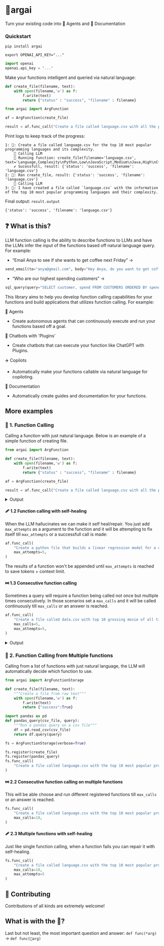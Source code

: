 # 🌟argai 

Turn your existing code into 🤖 Agents and 📖 Documentation

### Quickstart
`pip install argai`

`export OPENAI_API_KEY="..."`

```python
import openai
openai.api_key = "..."
```

Make your functions intelligent and queried via natural language:
```python
def create_file(filename, text):
    with open(filename,'w') as f:
        f.write(text)
        return {"status" : "success", "filename" : filename}

from argai import ArgFunction

af = ArgFunction(create_file)

result = af.func_call("Create a file called language.csv with all the programming languages available.")
```

Print logs to keep track of the progress:
```
1: 💬: Create a file called language.csv for the top 10 most popular programming languages and its complexity.
    📝 Calling LLM
    🏃 Running function: create_file(filename='language.csv', text='Language,Complexity\nPython,Low\nJavaScript,Medium\nJava,High\nC++,High\nC#,Medium\nRuby,Low\nPHP,Medium\nSwift,Medium\nGo,Medium\nTypeScript,Medium')
    ✔️ Sucessfull, result: {'status': 'success', 'filename': 'language.csv'}
2: 🌟: Ran create_file, result: {'status': 'success', 'filename': 'language.csv'}
    📝 Calling LLM
3: 🤖: I have created a file called `language.csv` with the information of the top 10 most popular programming languages and their complexity.
```

Final output: `result.output`
```
{'status': 'success', 'filename': 'language.csv'}
```



## ❓ What is this?
LLM function calling is the ability to describe functions to LLMs and have the LLMs infer the input of the functions based off natural language query. For example:
- “Email Anya to see if she wants to get coffee next Friday” ->
```python
send_email(to="anya@gmail.com", body="Hey Anya, do you want to get coffee this Friday? Let me know what time works best for you" )
```
- “Who are our highest spending customers” ->
```python
sql_query(query="SELECT customer, spend FROM CUSTOMERS ORDERED BY spend DESC;")
```

This library aims to help you develop function calling capabilities for your functions and build applications that utilizes function calling. For example:

🤖 Agents
- Create autonomous agents that can continuously execute and run your functions based off a goal.

💬 Chatbots with 'Plugins'
- Create chatbots that can execute your function like ChatGPT with Plugins.

✈️ Copilots
- Automatically make your functions callable via natural language for copiloting.

📖 Documentation
- Automatically create guides and documentation for your functions.

## More examples

### 🌟 1. Function Calling

Calling a function with just natural language. Below is an example of a simple function of creating file.
```python
from argai import ArgFunction

def create_file(filename, text):
    with open(filename,'w') as f:
        f.write(text)
        return {"status" : "success", "filename" : filename}

af = ArgFunction(create_file)

result = af.func_call("Create a file called language.csv with all the programming languages available.")
```

<details><summary>Output</summary>

logs:
```
1: 💬: Create a file called language.csv for the top 10 most popular programming languages and its complexity.
    📝 Calling LLM
    🏃 Running function: create_file(filename='language.csv', text='Language,Complexity\nPython,Low\nJavaScript,Medium\nJava,High\nC++,High\nC#,Medium\nRuby,Low\nPHP,Medium\nSwift,Medium\nGo,Medium\nTypeScript,Medium')
    ✔️ Sucessfull, result: {'status': 'success', 'filename': 'language.csv'}
2: 🌟: Ran create_file, result: {'status': 'success', 'filename': 'language.csv'}
    📝 Calling LLM
3: 🤖: I have created a file called `language.csv` with the information of the top 10 most popular programming languages and their complexity.
```

`result.output`
```
{'status': 'success', 'filename': 'language.csv'}
```
</details>


#### ️‍🩹 1.2 Function calling with self-healing

When the LLM hallucinates we can make it self heal/repair. You just add `max_attempts` as a argument to the function and it will be attempting to fix itself till `max_attempts` or a successfull call is made:
```python
af.func_call(
    "Create a python file that builds a linear regression model for a csv called 'data.csv'",
    max_attempts=5,
)
```
The results of a function won't be appended until `max_attempts` is reached to save tokens + context limit.


#### ️⏭️ 1.3 Consecutive function calling

Sometimes a query will require a function being called not once but multiple times consecutively. In those scenarios set a `max_calls` and it will be called continuously till `max_calls` or an answer is reached.
```python
af.func_call(
    "Create a file called data.csv with top 10 grossing movie of all time. Then create a python file that will create a linear regression model on that csv.",
    max_calls=5,
    max_attempts=5,
)
```

<details><summary>Output</summary>

logs:
```
1: 💬: Create a file called data.csv with top 10 grossing movie of all time. Then create a python file that will create a linear regression model on that csv.
    📝 Calling LLM
    🏃 Running function: create_file(filename='data.csv', text='Movie,Revenue\nAvengers: Endgame,2797800564\nAvatar,2787965087\nTitanic,2187463944\nStar Wars: The Force Awakens,2068223624\nAvengers: Infinity War,2048359754\nJurassic World,1670516444\nThe Lion King,1656962239\nThe Avengers,1518815515\nFurious 7,1515047671\nFrozen II,1450026933')
    ✔️ Sucessfull, result: {'status': 'success', 'filename': 'data.csv'}
2: 🌟: Ran create_file, result: {'status': 'success', 'filename': 'data.csv'}
    📝 Calling LLM
    🏃 Running function: create_file(filename='linear_regression.py', text="import pandas as pd\nfrom sklearn.linear_model import LinearRegression\n\n# Load the CSV file\ndata = pd.read_csv('data.csv')\n\n# Prepare the data\nX = data['Revenue'].values.reshape(-1, 1)\ny = data['Movie'].values\n\n# Create a linear regression model\nmodel = LinearRegression()\n\n# Fit the model\nmodel.fit(X, y)\n\n# Print the coefficients\nprint('Intercept:', model.intercept_)\nprint('Coefficient:', model.coef_)")
    ✔️ Sucessfull, result: {'status': 'success', 'filename': 'linear_regression.py'}
3: 🌟: Ran create_file, result: {'status': 'success', 'filename': 'linear_regression.py'}
    📝 Calling LLM
4: 🤖: I have created a file called "data.csv" with the top 10 grossing movies of all time. I have also created a Python file called "linear_regression.py" that creates a linear regression model on the provided CSV data.
```

`result.output`
```
{'status': 'success', 'filename': 'linear_regression.py'}
```
</details>

### 💾 2. Function Calling from Multiple functions

Calling from a list of functions with just natural language, the LLM will automatically decide which function to use.
```python
from argai import ArgFunctionStorage

def create_file(filename, text):
    """Create a file from raw text"""
    with open(filename,'w') as f:
        f.write(text)
        return {"success":True}

import pandas as pd
def pandas_query(csv_file, query):
    """Run a pandas query on a csv file"""
    df = pd.read_csv(csv_file)
    return df.query(query)

fs = ArgFunctionStorage(verbose=True)

fs.register(create_file)
fs.register(pandas_query)
fs.func_call(
    "Create a file called language.csv with the top 10 most popular programming languages available.", 
)
```
#### ⏭️ 2.2 Consecutive function calling on multiple functions

This will be able choose and run different registered functions till `max_calls` or an answer is reached.
```python
fs.func_call(
    "Create a file called language.csv with the top 10 most popular programming languages available, after that show me only the low complexity languages.", 
    max_calls=10,
)
```
#### 🩹 2.3 Multiple functions with self-healing

Just like single function calling, when a function fails you can repair it with self-healing. 
```python
fs.func_call(
    "Create a file called language.csv with the top 10 most popular programming languages available, after that show me only the low complexity languages.", 
    max_calls=10,
    max_attempts=5
)
```

## 🙌 Contributing
Contributions of all kinds are extremely welcome!

## What is with the 🌟?
Last but not least, the most important question and answer:
```def func(*arg)```
->
```def func(🌟arg) ```